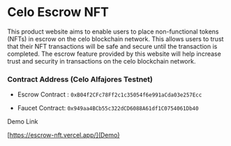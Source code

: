 # Celo Escrow NFT

This product website aims to enable users to place non-functional tokens (NFTs) in escrow on the celo blockchain network. This allows users to trust that their NFT transactions will be safe and secure until the transaction is completed. The escrow feature provided by this website will help increase trust and security in transactions on the celo blockchain network.

### Contract Address (Celo Alfajores Testnet)
- Escrow Contract :
`0xB04f2CFc78Ff2c1c35054f6e991aCda03e257Ecc`

- Faucet Contract: 
`0x949aa4BCb55c322dCD6088A61df1C0754061Db40`

Demo Link

[https://escrow-nft.vercel.app/](Demo)
